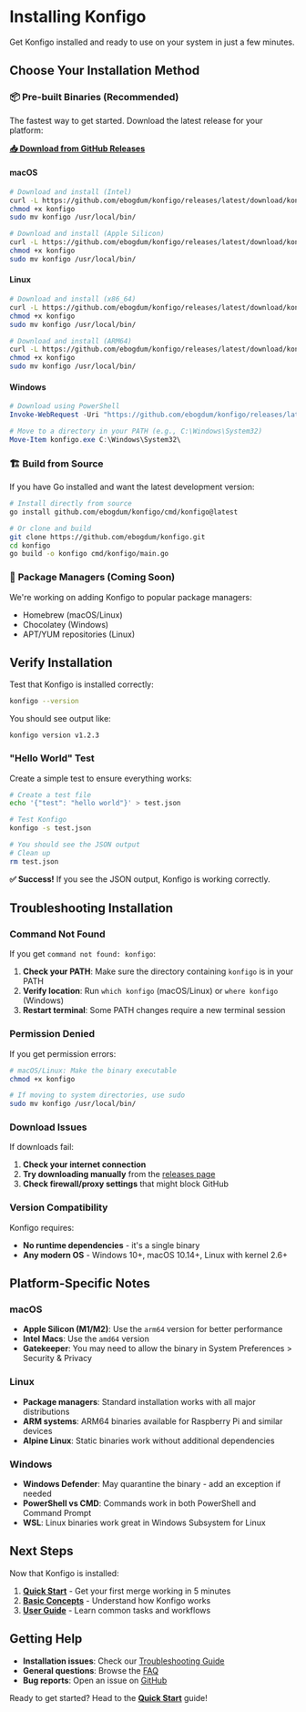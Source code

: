 # Installing Konfigo

Get Konfigo installed and ready to use on your system in just a few minutes.

## Choose Your Installation Method

### 📦 **Pre-built Binaries** (Recommended)

The fastest way to get started. Download the latest release for your platform:

**[📥 Download from GitHub Releases](https://github.com/ebogdum/konfigo/releases)**

#### macOS
```bash
# Download and install (Intel)
curl -L https://github.com/ebogdum/konfigo/releases/latest/download/konfigo-darwin-amd64 -o konfigo
chmod +x konfigo
sudo mv konfigo /usr/local/bin/

# Download and install (Apple Silicon)
curl -L https://github.com/ebogdum/konfigo/releases/latest/download/konfigo-darwin-arm64 -o konfigo
chmod +x konfigo
sudo mv konfigo /usr/local/bin/
```

#### Linux
```bash
# Download and install (x86_64)
curl -L https://github.com/ebogdum/konfigo/releases/latest/download/konfigo-linux-amd64 -o konfigo
chmod +x konfigo
sudo mv konfigo /usr/local/bin/

# Download and install (ARM64)
curl -L https://github.com/ebogdum/konfigo/releases/latest/download/konfigo-linux-arm64 -o konfigo
chmod +x konfigo
sudo mv konfigo /usr/local/bin/
```

#### Windows
```powershell
# Download using PowerShell
Invoke-WebRequest -Uri "https://github.com/ebogdum/konfigo/releases/latest/download/konfigo-windows-amd64.exe" -OutFile "konfigo.exe"

# Move to a directory in your PATH (e.g., C:\Windows\System32)
Move-Item konfigo.exe C:\Windows\System32\
```

### 🏗️ **Build from Source**

If you have Go installed and want the latest development version:

```bash
# Install directly from source
go install github.com/ebogdum/konfigo/cmd/konfigo@latest

# Or clone and build
git clone https://github.com/ebogdum/konfigo.git
cd konfigo
go build -o konfigo cmd/konfigo/main.go
```

### 🍺 **Package Managers** (Coming Soon)

We're working on adding Konfigo to popular package managers:
- Homebrew (macOS/Linux)
- Chocolatey (Windows)
- APT/YUM repositories (Linux)

## Verify Installation

Test that Konfigo is installed correctly:

```bash
konfigo --version
```

You should see output like:
```
konfigo version v1.2.3
```

### "Hello World" Test

Create a simple test to ensure everything works:

```bash
# Create a test file
echo '{"test": "hello world"}' > test.json

# Test Konfigo
konfigo -s test.json

# You should see the JSON output
# Clean up
rm test.json
```

**✅ Success!** If you see the JSON output, Konfigo is working correctly.

## Troubleshooting Installation

### Command Not Found

If you get `command not found: konfigo`:

1. **Check your PATH**: Make sure the directory containing `konfigo` is in your PATH
2. **Verify location**: Run `which konfigo` (macOS/Linux) or `where konfigo` (Windows)
3. **Restart terminal**: Some PATH changes require a new terminal session

### Permission Denied

If you get permission errors:

```bash
# macOS/Linux: Make the binary executable
chmod +x konfigo

# If moving to system directories, use sudo
sudo mv konfigo /usr/local/bin/
```

### Download Issues

If downloads fail:
1. **Check your internet connection**
2. **Try downloading manually** from the [releases page](https://github.com/ebogdum/konfigo/releases)
3. **Check firewall/proxy settings** that might block GitHub

### Version Compatibility

Konfigo requires:
- **No runtime dependencies** - it's a single binary
- **Any modern OS** - Windows 10+, macOS 10.14+, Linux with kernel 2.6+

## Platform-Specific Notes

### macOS
- **Apple Silicon (M1/M2)**: Use the `arm64` version for better performance
- **Intel Macs**: Use the `amd64` version
- **Gatekeeper**: You may need to allow the binary in System Preferences > Security & Privacy

### Linux
- **Package managers**: Standard installation works with all major distributions
- **ARM systems**: ARM64 binaries available for Raspberry Pi and similar devices
- **Alpine Linux**: Static binaries work without additional dependencies

### Windows
- **Windows Defender**: May quarantine the binary - add an exception if needed
- **PowerShell vs CMD**: Commands work in both PowerShell and Command Prompt
- **WSL**: Linux binaries work great in Windows Subsystem for Linux

## Next Steps

Now that Konfigo is installed:

1. **[Quick Start](./quick-start.md)** - Get your first merge working in 5 minutes
2. **[Basic Concepts](./concepts.md)** - Understand how Konfigo works
3. **[User Guide](../guide/)** - Learn common tasks and workflows

## Getting Help

- **Installation issues**: Check our [Troubleshooting Guide](../reference/troubleshooting.md)
- **General questions**: Browse the [FAQ](../reference/faq.md)
- **Bug reports**: Open an issue on [GitHub](https://github.com/ebogdum/konfigo/issues)

Ready to get started? Head to the **[Quick Start](./quick-start.md)** guide!
